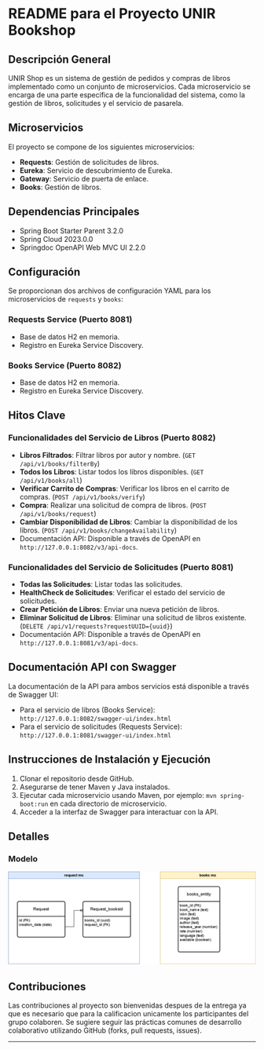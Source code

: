 # README para el Proyecto UNIR Bookshop

## Descripción General
UNIR Shop es un sistema de gestión de pedidos y compras de libros implementado como un conjunto de microservicios. Cada microservicio se encarga de una parte específica de la funcionalidad del sistema, como la gestión de libros, solicitudes y el servicio de pasarela.

## Microservicios
El proyecto se compone de los siguientes microservicios:
- **Requests**: Gestión de solicitudes de libros.
- **Eureka**: Servicio de descubrimiento de Eureka.
- **Gateway**: Servicio de puerta de enlace.
- **Books**: Gestión de libros.

## Dependencias Principales
- Spring Boot Starter Parent 3.2.0
- Spring Cloud 2023.0.0
- Springdoc OpenAPI Web MVC UI 2.2.0

## Configuración
Se proporcionan dos archivos de configuración YAML para los microservicios de `requests` y `books`:

### Requests Service (Puerto 8081)
- Base de datos H2 en memoria.
- Registro en Eureka Service Discovery.

### Books Service (Puerto 8082)
- Base de datos H2 en memoria.
- Registro en Eureka Service Discovery.

## Hitos Clave

### Funcionalidades del Servicio de Libros (Puerto 8082)
- **Libros Filtrados**: Filtrar libros por autor y nombre. (`GET /api/v1/books/filterBy`)
- **Todos los Libros**: Listar todos los libros disponibles. (`GET /api/v1/books/all`)
- **Verificar Carrito de Compras**: Verificar los libros en el carrito de compras. (`POST /api/v1/books/verify`)
- **Compra**: Realizar una solicitud de compra de libros. (`POST /api/v1/books/request`)
- **Cambiar Disponibilidad de Libros**: Cambiar la disponibilidad de los libros. (`POST /api/v1/books/changeAvailability`)
- Documentación API: Disponible a través de OpenAPI en `http://127.0.0.1:8082/v3/api-docs`.

### Funcionalidades del Servicio de Solicitudes (Puerto 8081)
- **Todas las Solicitudes**: Listar todas las solicitudes.
- **HealthCheck de Solicitudes**: Verificar el estado del servicio de solicitudes.
- **Crear Petición de Libros**: Enviar una nueva petición de libros.
- **Eliminar Solicitud de Libros**: Eliminar una solicitud de libros existente. (`DELETE /api/v1/requests?requestUUID={uuid}`)
- Documentación API: Disponible a través de OpenAPI en `http://127.0.0.1:8081/v3/api-docs`.


## Documentación API con Swagger
La documentación de la API para ambos servicios está disponible a través de Swagger UI:
- Para el servicio de libros (Books Service): `http://127.0.0.1:8082/swagger-ui/index.html`
- Para el servicio de solicitudes (Requests Service): `http://127.0.0.1:8081/swagger-ui/index.html`

## Instrucciones de Instalación y Ejecución
1. Clonar el repositorio desde GitHub.
2. Asegurarse de tener Maven y Java instalados.
3. Ejecutar cada microservicio usando Maven, por ejemplo: `mvn spring-boot:run` en cada directorio de microservicio.
4. Acceder a la interfaz de Swagger para interactuar con la API.

## Detalles

### Modelo

![Diagrama](./docs/database-model.png)

## Contribuciones
Las contribuciones al proyecto son bienvenidas despues de la entrega ya que es necesario que para la calificacion unicamente los participantes del grupo colaboren. Se sugiere seguir las prácticas comunes de desarrollo colaborativo utilizando GitHub (forks, pull requests, issues).

---
